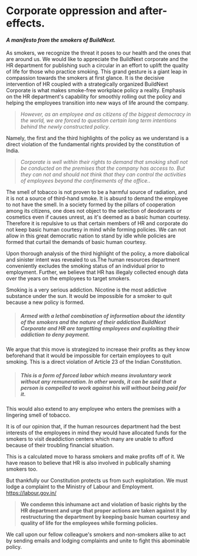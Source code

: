 # Corporate oppression and after-effects.
#### *A manifesto from the smokers of BuildNext.*


As smokers, we recognize the threat it poses to our health and the ones that are around us. We would like to appreciate the BuildNext corporate and the HR department for publishing such a circular in an effort to uplift the quality of life for those who practice smoking. This grand gesture is a giant leap in compassion towards the smokers at first glance. It is the decisive intervention of HR coupled with a strategically organized BuildNext Corporate is what makes smoke-free workplace policy a reality. Emphasis on the HR department's capability for smoothly rolling out the policy and helping the employees transition into new ways of life around the company.

> *However, as an employee and as citizens of the biggest democracy in the world, we are forced to question certain long term intentions behind the newly constructed policy*.

Namely, the first and the third highlights of the policy as we understand is a direct violation of the fundamental rights provided by the constitution of India.

> *Corporate is well within their rights to demand that smoking shall not be conducted on the premises that the company has access to. But they can not and should not think that they can control the activities of employees beyond the confinements of the office.*.


The smell of tobacco is not proven to be a harmful source of radiation, and it is not a source of third-hand smoke. It is absurd to demand the employee to not have the smell. In a society formed by the pillars of cooperation among its citizens, one does not object to the selection of deodorants or cosmetics even if causes unrest, as it's deemed as a basic human courtesy. Therefore it is repulsive to us that certain members of HR and corporate do not keep basic human courtesy in mind while forming policies. We can not allow in this great democratic nation to stand by idle while policies are formed that curtail the demands of basic human courtesy.  

 Upon thorough analysis of the third highlight of the policy, a more diabolical and sinister intent was revealed to us.The human resources department conveniently excludes the smoking status of an individual prior to employment. Further, we believe that HR has illegaly collected enough data over the years on the employees to target smokers. 

Smoking is a very serious addiction. Nicotine is the most addictive substance under the sun. It would be impossible for a smoker to quit because a new policy is formed. 

> ##### Armed with a lethal combination of information about the identity of the smokers and the nature of their addiction BuildNext Corporate and HR are targetting employees and exploiting their addiction to deny payment. 

We argue that this move is strategized to increase their profits as they know beforehand that it would be impossible for certain employees to quit smoking. This is a direct violation of Article 23 of the Indian Constitution. 

> ##### This is a form of forced labor which means involuntary work without any remuneration. In other words, it can be said that a person is compelled to work against his will without being paid for it.

This would also extend to any employee who enters the premises with a lingering smell of tobacco.

It is of our opinion that, if the human resources department had the best interests of the employees in mind they would have allocated funds for the smokers to visit deaddiction centers which many are unable to afford because of their troubling financial situation. 

This is a calculated move to harass smokers and make profits off of it. We have reason to believe that HR is also involved in publically shaming smokers too.

But thankfully our Constitution protects us from such exploitation.
We must lodge a complaint to the Ministry of Labour and Employment. https://labour.gov.in/

> **We condemn this inhumane act and violation of basic rights by the HR department and urge that proper actions are taken against it by restructuring the department by keeping basic human courtesy and quality of life for the employees while forming policies.**

We call upon our fellow colleague's smokers and non-smokers alike to act by sending emails and lodging complaints and unite to fight this abominable policy. 
